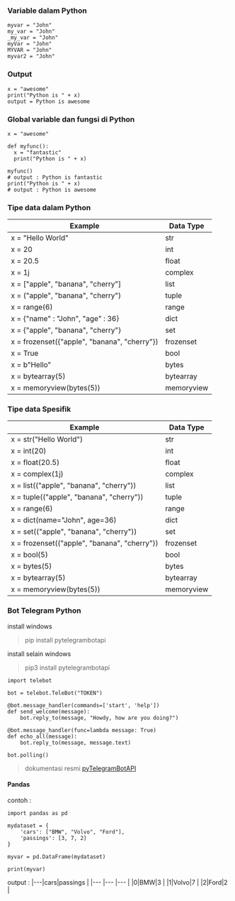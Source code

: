 ### Variable dalam Python
```
myvar = "John"
my_var = "John"
_my_var = "John"
myVar = "John"
MYVAR = "John"
myvar2 = "John"
```

### Output
```
x = "awesome"
print("Python is " + x)
output = Python is awesome
```

### Global variable dan fungsi di Python
```
x = "awesome"

def myfunc():
  x = "fantastic"
  print("Python is " + x)

myfunc()
# output : Python is fantastic
print("Python is " + x)
# output : Python is awesome
```

### Tipe data dalam Python
|Example|Data Type|
|--- |--- |
|x = "Hello World"|str|
|x = 20|int|
|x = 20.5|float|
|x = 1j|complex|
|x = ["apple", "banana", "cherry"]|list|
|x = ("apple", "banana", "cherry")|tuple|
|x = range(6)|range|
|x = {"name" : "John", "age" : 36}|dict|
|x = {"apple", "banana", "cherry"}|set|
|x = frozenset({"apple", "banana", "cherry"})|frozenset|
|x = True|bool|
|x = b"Hello"|bytes|
|x = bytearray(5)|bytearray|
|x = memoryview(bytes(5))|memoryview|

### Tipe data Spesifik
|Example|Data Type|
|--- |--- |
|x = str("Hello World")|str|
|x = int(20)|int|
|x = float(20.5)|float|
|x = complex(1j)|complex|
|x = list(("apple", "banana", "cherry"))|list|
|x = tuple(("apple", "banana", "cherry"))|tuple|
|x = range(6)|range|
|x = dict(name="John", age=36)|dict|
|x = set(("apple", "banana", "cherry"))|set|
|x = frozenset(("apple", "banana", "cherry"))|frozenset|
|x = bool(5)|bool|
|x = bytes(5)|bytes|
|x = bytearray(5)|bytearray|
|x = memoryview(bytes(5))|memoryview|


### Bot Telegram Python
install windows
> pip install pytelegrambotapi

install selain windows
> pip3 install pytelegrambotapi
```
import telebot

bot = telebot.TeleBot("TOKEN")

@bot.message_handler(commands=['start', 'help'])
def send_welcome(message):
	bot.reply_to(message, "Howdy, how are you doing?")

@bot.message_handler(func=lambda message: True)
def echo_all(message):
	bot.reply_to(message, message.text)

bot.polling()
```

> dokumentasi resmi [pyTelegramBotAPI](https://github.com/eternnoir/pyTelegramBotAPI)


#### Pandas
contoh :
```
import pandas as pd

mydataset = {
	'cars': ["BMW", "Volvo", "Ford"],
	'passings': [3, 7, 2]
}

myvar = pd.DataFrame(mydataset)

print(myvar)
```
output : 
|---|cars|passings |
|--- |--- |--- |
|0|BMW|3 |
|1|Volvo|7 |
|2|Ford|2 |
